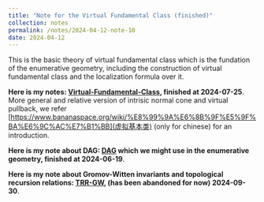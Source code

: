 ```yaml
---
title: "Note for the Virtual Fundamental Class (finished)"
collection: notes
permalink: /notes/2024-04-12-note-10
date: 2024-04-12
---
```

This is the basic theory of virtual fundamental class which is the fundation of the enumerative geometry, including the construction of virtual fundamental class and the localization formula over it.

**Here is my notes: [Virtual-Fundamental-Class](https://dvlxlwz.github.io/files/virtual-fundamental-class.pdf), finished at 2024-07-25**. More general and relative version of intrisic normal cone and virtual pullback, we refer [https://www.bananaspace.org/wiki/%E8%99%9A%E6%8B%9F%E5%9F%BA%E6%9C%AC%E7%B1%BB](虚拟基本类) (only for chinese) for an introduction.

**Here is my note about DAG: [DAG](https://dvlxlwz.github.io/files/DAG-Glimpse.pdf) which we might use in the enumerative geometry, finished at 2024-06-19**.

**Here is my note about Gromov-Witten invariants and topological recursion relations: [TRR-GW](https://dvlxlwz.github.io/files/GW-theory-and-Topological-recursion-relation.pdf), (has been abandoned for now) 2024-09-30**.

